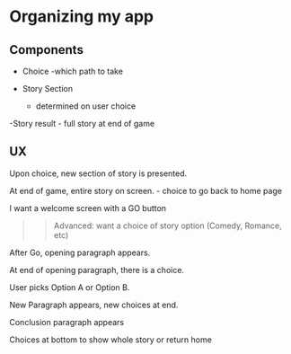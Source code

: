 # Organizing my app

## Components

- Choice
	-which path to take

- Story Section
	- determined on user choice

-Story result
	- full story at end of game


## UX

Upon choice, new section of story is presented.

At end of game, entire story on screen.
	- choice to go back to home page



I want a welcome screen with a GO button
 >> Advanced: want a choice of story option (Comedy, Romance, etc)

After Go, opening paragraph appears.

At end of opening paragraph, there is a choice.

User picks Option A or Option B.

New Paragraph appears, new choices at end.

Conclusion paragraph appears

Choices at bottom to show whole story or return home

